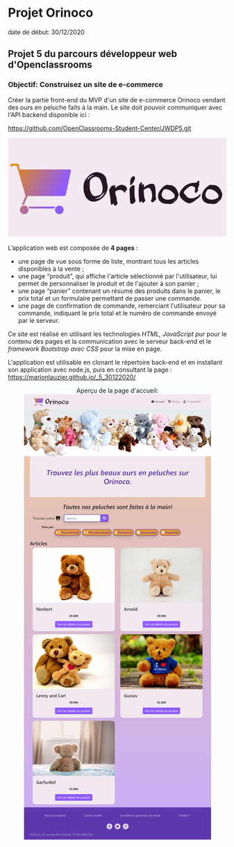 # Projet Orinoco

date de début: 30/12/2020

## Projet 5 du parcours développeur web d'Openclassrooms

### Objectif: Construisez un site de e-commerce

Créer la partie front-end du MVP d'un site de e-commerce Orinoco vendant des ours en peluche faits à la main. Le site doit pouvoir communiquer avec l'API backend disponible ici :

https://github.com/OpenClassrooms-Student-Center/JWDP5.git

![Screenshot](img/orinoco.png)

L’application web est composée de **4 pages** :

- une page de vue sous forme de liste, montrant tous les articles disponibles à la vente ;
- une page “produit”, qui affiche l'article sélectionné par l'utilisateur, lui permet de personnaliser le produit et de l'ajouter à son panier ;
- une page “panier” contenant un résumé des produits dans le panier, le prix total et un formulaire permettant de passer une commande.
- une page de confirmation de commande, remerciant l'utilisateur pour sa commande, indiquant le prix total et le numéro de commande envoyé par le serveur.

Ce site est réalisé en utilisant les technologies _HTML, JavaScript pur_ pour le contenu des pages et la communication avec le serveur back-end et le _framework Bootstrap avec CSS_ pour la mise en page.

L'application est utilisable en clonant le répertoire back-end et en installant son application avec node.js, puis en consultant la page : https://marionlauzier.github.io/_5_30122020/

<p align="center"> 
Aperçu de la page d'accueil:
    <img src="img/index.html.jpg"/> 
</p>
